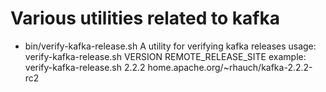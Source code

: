 # Various utilities related to kafka

- bin/verify-kafka-release.sh
  A utility for verifying kafka releases
  usage: verify-kafka-release.sh VERSION REMOTE_RELEASE_SITE
  example: verify-kafka-release.sh 2.2.2 home.apache.org/~rhauch/kafka-2.2.2-rc2